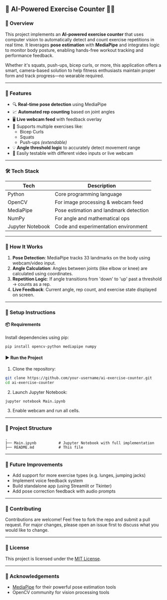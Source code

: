 ## 🧠 AI-Powered Exercise Counter 🏋️‍♀️

### 📌 Overview
This project implements an **AI-powered exercise counter** that uses computer vision to automatically detect and count exercise repetitions in real time. It leverages **pose estimation** with **MediaPipe** and integrates logic to monitor body posture, enabling hands-free workout tracking and performance feedback.

Whether it's squats, push-ups, bicep curls, or more, this application offers a smart, camera-based solution to help fitness enthusiasts maintain proper form and track progress—no wearable required.

---

### 🎯 Features

- 🔍 **Real-time pose detection** using MediaPipe
- 📈 **Automated rep counting** based on joint angles
- 🖥️ **Live webcam feed** with feedback overlay
- 🔁 Supports multiple exercises like:
  - Bicep Curls
  - Squats
  - Push-ups *(extendable)*
- 💡 **Angle threshold logic** to accurately detect movement range
- 🧪 Easily testable with different video inputs or live webcam

---

### 🛠️ Tech Stack

| Tech         | Description                         |
|--------------|-------------------------------------|
| Python       | Core programming language           |
| OpenCV       | For image processing & webcam feed  |
| MediaPipe    | Pose estimation and landmark detection |
| NumPy        | For angle and mathematical ops      |
| Jupyter Notebook | Code and experimentation environment |

---

### 🚀 How It Works

1. **Pose Detection**: MediaPipe tracks 33 landmarks on the body using webcam/video input.
2. **Angle Calculation**: Angles between joints (like elbow or knee) are calculated using coordinates.
3. **Repetition Logic**: If angle transitions from 'down' to 'up' past a threshold → counts as a rep.
4. **Live Feedback**: Current angle, rep count, and exercise state displayed on screen.

---

### 🧰 Setup Instructions

#### 📦 Requirements

Install dependencies using pip:

```bash
pip install opencv-python mediapipe numpy
```

#### ▶️ Run the Project

1. Clone the repository:
```bash
git clone https://github.com/your-username/ai-exercise-counter.git
cd ai-exercise-counter
```

2. Launch Jupyter Notebook:
```bash
jupyter notebook Main.ipynb
```

3. Enable webcam and run all cells.

---

### 📁 Project Structure

```
.
├── Main.ipynb          # Jupyter Notebook with full implementation
├── README.md           # This file

```

---

### 📌 Future Improvements

- Add support for more exercise types (e.g. lunges, jumping jacks)
- Implement voice feedback system
- Build standalone app (using Streamlit or Tkinter)
- Add pose correction feedback with audio prompts

---

### 🤝 Contributing

Contributions are welcome! Feel free to fork the repo and submit a pull request. For major changes, please open an issue first to discuss what you would like to change.

---

### 📜 License

This project is licensed under the [MIT License](LICENSE).

---

### 🙌 Acknowledgements

- [MediaPipe](https://google.github.io/mediapipe/) for their powerful pose estimation tools
- OpenCV community for vision processing tools

